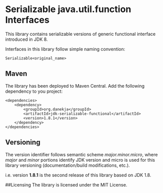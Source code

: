 # Serializable java.util.function Interfaces
This library contains serializable versions of generic functional interface introduced in JDK 8.

Interfaces in this library follow simple naming convention:
```
Serializable<original_name>
```

## Maven

The library has been deployed to Maven Central. Add the following dependency to you project:

```
<dependencies>
    <dependency>
        <groupId>org.danekja</groupId>
        <artifactId>jdk-serializable-functional</artifactId>
        <version>1.8.1</version>
    </dependency>
</dependencies>
```

## Versioning
The version identifier follows semantic scheme *major.minor.micro*, where *major* and *minor* portions
identify JDK version and micro is used for this library versioning (documentation/build modifications, etc.).

i.e. version **1.8.1** is the second release of this library based on JDK 1.8.  

##Licensing
The library is licensed under the MIT License.